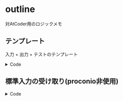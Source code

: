 # outline

対AtCoder用のロジックメモ

## テンプレート

入力 + 出力 + テストのテンプレート

<details><summary>Code</summary><div>

```rust
use proconio::input;
use std::io::{self, BufWriter, Write};

fn main() {
    input! {
        n: u64,
    }
    let stdout = io::stdout();
    let mut stdout = BufWriter::new(stdout.lock());
    main_logic(&mut stdout, n);
    stdout.flush().unwrap();
}

fn main_logic<W: Write>(w: &mut W, n: u64) {
    writeln!(w, "").unwrap();
}

#[cfg(test)]
mod tests {
    use super::*;

    #[test]
    fn test_main_logic01() {
        let mut buff = Vec::<u8>::new();
        main_logic(&mut buff, 343);
        let actual = String::from_utf8(buff).unwrap();
        let actual = actual.split("\n").collect::<Vec<&str>>();
        let expect = vec!["343"];
        (0..expect.len()).for_each(|index| {
            assert_eq!(expect[index], actual[index]);
        });
    }
}
```

</div></details>

## 標準入力の受け取り(proconio非使用)

<details><summary>Code</summary><div>

```rust
fn main() {
    fn read_buffer() -> Option<u64> {
        let mut buffer = String::new();
        io::stdin()
            .read_line(&mut buffer)
            .expect("Failed to read line.");
        let s = buffer.trim().chars().collect::<String>();
        if s.len() == 0 {
            return None;
        }
        Some(s.parse::<u64>().unwrap())
    }
    let mut a = Vec::new();
    loop {
        match read_buffer() {
            None => break,
            Some(val) => {
                a.push(val);
            }
        }
    }
    let stdout = io::stdout();
    let mut stdout = BufWriter::new(stdout.lock());
    main_logic(&mut stdout, a);
    stdout.flush().unwrap();
}
```

</div><details>

## 整数計算

### 平方根

<details><summary>Code</summary><div>

```rust
fn calc_squrt(n: u64) -> Option<u64> {
    let mut factor = 0u64;
    while factor.pow(2) < n {
        factor += 1;
        let val = factor.pow(2);
        if val == n {
            return Some(factor);
        }
        if val > n {
            break;
        }
    }
    return None;
}

#[cfg(test)]
mod tests {
    use super::*;

    #[test]
    fn sqrt_test01() {
        let actual = calc_squrt(4);
        let expect = Some(2);
        assert_eq!(expect, actual)
    }

    #[test]
    fn sqrt_test02() {
        let actual = calc_squrt(5);
        let expect = None;
        assert_eq!(expect, actual)
    }

    #[test]
    fn sqrt_test03() {
        let actual = calc_squrt(100);
        let expect = Some(10);
        assert_eq!(expect, actual)
    }
}
```

</div></details>

### 立方根

指定された数以下の最大の立方根

<details><summary>Code</summary><div>

```rust
fn calc_cbrt(n: u64) -> Option<u64> {
    let mut result = 0;
    for i in 0.. {
        let x = i * i * i;
        if x > n {
            break;
        }
        result = i;
    }
    Some(result)
}
```

</div></details>

### 最小公倍数と最大公約数

<details><summary>Code</summary><div>

```rust
// 最小公倍数
fn lcm(factor1: u64, factor2: u64) -> u64 {
    factor1 * factor2 / gcd(factor1, factor2)
}

// 最大公約数
fn gcd(factor1: u64, factor2: u64) -> u64 {
    if factor2 == 0 {
        return factor1;
    }
    gcd(factor2, factor1 % factor2)
}
```

</div></details>